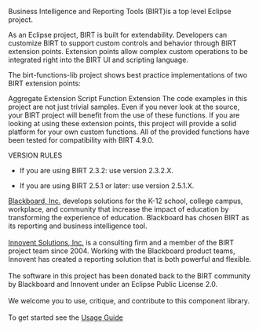 Business Intelligence and Reporting Tools (BIRT)is a top level Eclipse project.

As an Eclipse project, BIRT is built for extendability. Developers can customize BIRT to support custom controls and behavior through BIRT extension points. Extension points allow complex custom operations to be integrated right into the BIRT UI and scripting language.

The birt-functions-lib project shows best practice implementations of two BIRT extension points:

Aggregate Extension
Script Function Extension
The code examples in this project are not just trivial samples. Even if you never look at the source, your BIRT project will benefit from the use of these functions. If you are looking at using these extension points, this project will provide a solid platform for your own custom functions. All of the provided functions have been tested for compatibility with BIRT 4.9.0. 

VERSION RULES
<ul><li>If you are using BIRT 2.3.2: use version 2.3.2.X.</li></ul>
<ul><li>If you are using BIRT 2.5.1 or later: use version 2.5.1.X.</li></ul>
<a href='http://www.blackboard.com'>Blackboard, Inc.</a> develops solutions for the K-12 school, college campus, workplace, and community that increase the impact of education by transforming the experience of education.  Blackboard has chosen BIRT as its reporting and business intelligence tool.<br>
<br>
<a href='http://www.innoventsolutions.com/birt-consulting.html'>Innovent Solutions, Inc.</a> is a consulting firm and a member of the BIRT project team since 2004.  Working with the Blackboard product teams, Innovent has created a reporting solution that is both powerful and flexible.<br>
<br>
The software in this project has been donated back to the BIRT community by Blackboard and Innovent under an Eclipse Public License 2.0.<br>
<br>
We welcome you to use, critique, and contribute to this component library.<br>
<br>
To get started see the <a href='https://github.com/innoventsolutions/birt-functions-lib/wiki/UsageGuide'>Usage Guide</a>

	

